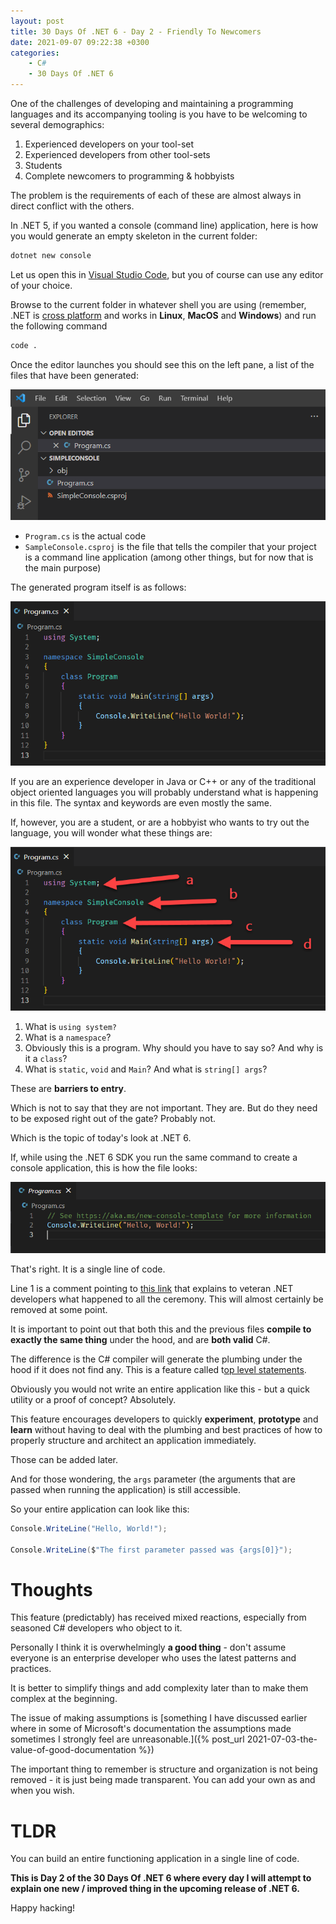 ```yaml
---
layout: post
title: 30 Days Of .NET 6 - Day 2 - Friendly To Newcomers
date: 2021-09-07 09:22:38 +0300
categories:
    - C#
    - 30 Days Of .NET 6
---
```

One of the challenges of developing and maintaining a programming languages and its accompanying tooling is you have to be welcoming to several demographics:
1. Experienced developers on your tool-set
2. Experienced developers from other tool-sets
3. Students
4. Complete newcomers to programming & hobbyists

The problem is the requirements of each of these are almost always in direct conflict with the others.

In .NET 5, if you wanted a console (command line) application, here is how you would generate an empty skeleton in the current folder:

```bash
dotnet new console
```

Let us open this in [Visual Studio Code](https://code.visualstudio.com/), but you of course can use any editor of your choice.

Browse to the current folder in whatever shell you are using (remember, .NET is [cross platform](https://dotnet.microsoft.com/) and works in **Linux**, **MacOS** and **Windows**) and run the following command

```bash
code .
```

Once the editor launches you should see this on the left pane, a list of the files that have been generated:

![](../images/2021/09/CodeLeft.png)

* `Program.cs` is the actual code
* `SampleConsole.csproj` is the file that tells the compiler that your project is a command line application (among other things, but for now that is the main purpose)

The generated program itself is as follows:

![](../images/2021/09/CodeRightBefore.png)

If you are an experience developer in Java or C++ or any of the traditional object oriented languages you will probably understand what is happening in this file. The syntax and keywords are even mostly the same.

If, however, you are a student, or are a hobbyist who wants to try out the language, you will wonder what these things are:

![](../images/2021/09/CodeRightAfter.png)

1. What is `using system?`
2. What is a `namespace`?
3. Obviously this is a program. Why should you have to say so? And why is it a `class`?
4. What is `static`, `void` and `Main`? And what is `string[] args`? 

These are **barriers to entry**.

Which is not to say that they are not important. They are. But do they need to be exposed right out of the gate? Probably not.

Which is the topic of today's look at .NET 6.

If, while using the .NET 6 SDK you run the same command to create a console application, this is how the file looks:

![](../images/2021/09/Dotnet6Console.png)

That's right. It is a single line of code.

Line 1 is a comment pointing to [this link](https://docs.microsoft.com/en-us/dotnet/core/tutorials/top-level-templates) that explains to veteran .NET developers what happened to all the ceremony. This will almost certainly be removed at some point.

It is important to point out that both this and the previous files **compile to exactly the same thing** under the hood, and are **both valid** C#.

The difference is the C# compiler will generate the plumbing under the hood if it does not find any. This is a feature called t[op level statements](https://docs.microsoft.com/en-us/dotnet/csharp/fundamentals/program-structure/top-level-statements).

Obviously you would not write an entire application like this - but a quick utility or a proof of concept? Absolutely.

This feature encourages developers to quickly **experiment**, **prototype** and **learn** without having to deal with the plumbing and best practices of how to properly structure and architect an application immediately.

Those can be added later.

And for those wondering, the `args` parameter (the arguments that are passed when running the application) is still accessible.

So your entire application can look like this:

```csharp
Console.WriteLine("Hello, World!");

Console.WriteLine($"The first parameter passed was {args[0]}");
```

# Thoughts

This feature (predictably) has received mixed reactions, especially from seasoned C# developers who object to it.

Personally I think it is overwhelmingly **a good thing** - don't assume everyone is an enterprise developer who uses the latest patterns and practices.

It is better to simplify things and add complexity later than to make them complex at the beginning.

The issue of making assumptions is [something I have discussed earlier where in some of Microsoft's documentation the assumptions made sometimes I strongly feel are unreasonable.]({% post_url 2021-07-03-the-value-of-good-documentation %}) 

The important thing to remember is structure and organization is not being removed - it is just being made transparent. You can add your own as and when you wish.

# TLDR

You can build an entire functioning application in a single line of code.

**This is Day 2 of the 30 Days Of .NET 6 where every day I will attempt to explain one new / improved thing in the upcoming release of .NET 6.**

Happy hacking!